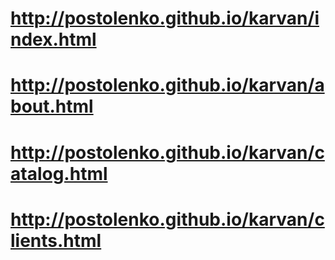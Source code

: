# http://postolenko.github.io/karvan/index.html
# http://postolenko.github.io/karvan/about.html
# http://postolenko.github.io/karvan/catalog.html
# http://postolenko.github.io/karvan/clients.html